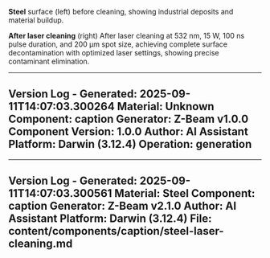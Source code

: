 **Steel** surface (left) before cleaning, showing industrial deposits and material buildup.

**After laser cleaning** (right) After laser cleaning at 532 nm, 15 W, 100 ns pulse duration, and 200 µm spot size, achieving complete surface decontamination with optimized laser settings, showing precise contaminant elimination.

---
Version Log - Generated: 2025-09-11T14:07:03.300264
Material: Unknown
Component: caption
Generator: Z-Beam v1.0.0
Component Version: 1.0.0
Author: AI Assistant
Platform: Darwin (3.12.4)
Operation: generation
---

---
Version Log - Generated: 2025-09-11T14:07:03.300561
Material: Steel
Component: caption
Generator: Z-Beam v2.1.0
Author: AI Assistant
Platform: Darwin (3.12.4)
File: content/components/caption/steel-laser-cleaning.md
---